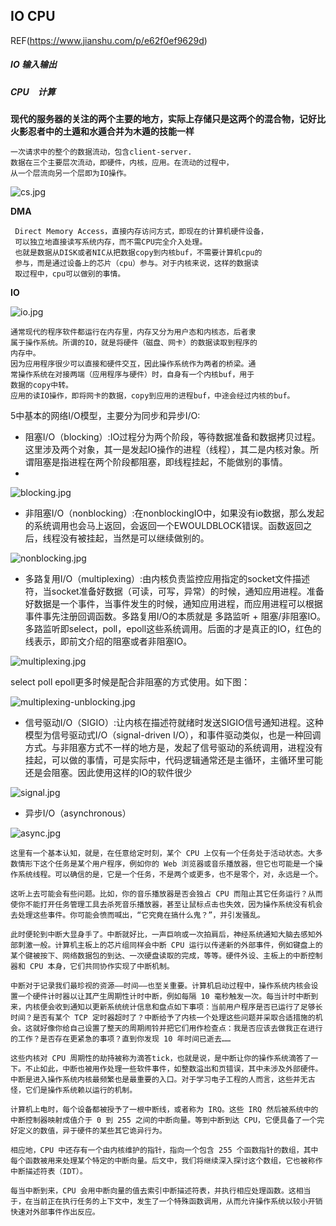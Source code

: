 ## IO CPU
REF(https://www.jianshu.com/p/e62f0ef9629d)
##### IO 输入输出
##### CPU　计算

**现代的服务器的关注的两个主要的地方，实际上存储只是这两个的混合物，记好比火影忍者中的土遁和水遁合并为木遁的技能一样**

    一次请求中的整个的数据流动，包含client-server.
    数据在三个主要层次流动，即硬件，内核，应用。在流动的过程中，
    从一个层流向另一个层即为IO操作。
    
![cs.jpg](cs.jpg)

**DMA**

     Direct Memory Access，直接内存访问方式，即现在的计算机硬件设备，
     可以独立地直接读写系统内存，而不需CPU完全介入处理。
     也就是数据从DISK或者NIC从把数据copy到内核buf，不需要计算机cpu的
     参与，而是通过设备上的芯片（cpu）参与。对于内核来说，这样的数据读
     取过程中，cpu可以做别的事情。

**IO**

![io.jpg](io.jpg)

    通常现代的程序软件都运行在内存里，内存又分为用户态和内核态，后者隶
    属于操作系统。所谓的IO，就是将硬件（磁盘、网卡）的数据读取到程序的
    内存中。
    因为应用程序很少可以直接和硬件交互，因此操作系统作为两者的桥梁。通
    常操作系统在对接两端（应用程序与硬件）时，自身有一个内核buf，用于
    数据的copy中转。
    应用的读IO操作，即将网卡的数据，copy到应用的进程buf，中途会经过内核的buf。


5中基本的网络I/O模型，主要分为同步和异步I/O:

* 阻塞I/O（blocking）:IO过程分为两个阶段，等待数据准备和数据拷贝过程。这里涉及两个对象，其一是发起IO操作的进程（线程），其二是内核对象。所谓阻塞是指进程在两个阶段都阻塞，即线程挂起，不能做别的事情。
* 
![blocking.jpg](blocking.jpg)

* 非阻塞I/O（nonblocking）:在nonblockingIO中，如果没有io数据，那么发起的系统调用也会马上返回，会返回一个EWOULDBLOCK错误。函数返回之后，线程没有被挂起，当然是可以继续做别的。
  
![nonblocking.jpg](nonblocking.jpg)

* 多路复用I/O（multiplexing）:由内核负责监控应用指定的socket文件描述符，当socket准备好数据（可读，可写，异常）的时候，通知应用进程。准备好数据是一个事件，当事件发生的时候，通知应用进程，而应用进程可以根据事件事先注册回调函数。多路复用I/O的本质就是 多路监听 + 阻塞/非阻塞IO。多路监听即select，poll，epoll这些系统调用。后面的才是真正的IO，红色的线表示，即前文介绍的阻塞或者非阻塞IO。
  
![multiplexing.jpg](multiplexing.jpg)

select poll epoll更多时候是配合非阻塞的方式使用。如下图：

![multiplexing-unblocking.jpg](multiplexing-unblocking.jpg)

* 信号驱动I/O（SIGIO）:让内核在描述符就绪时发送SIGIO信号通知进程。这种模型为信号驱动式I/O（signal-driven I/O），和事件驱动类似，也是一种回调方式。与非阻塞方式不一样的地方是，发起了信号驱动的系统调用，进程没有挂起，可以做的事情，可是实际中，代码逻辑通常还是主循环，主循环里可能还是会阻塞。因此使用这样的IO的软件很少
  
![signal.jpg](signal.jpg)

* 异步I/O（asynchronous）

![async.jpg](async.jpg)


```shell
这里有一个基本认知，就是，在任意给定时刻，某个 CPU 上仅有一个任务处于活动状态。大多数情形下这个任务是某个用户程序，例如你的 Web 浏览器或音乐播放器，但它也可能是一个操作系统线程。可以确信的是，它是一个任务，不是两个或更多，也不是零个，对，永远是一个。

这听上去可能会有些问题。比如，你的音乐播放器是否会独占 CPU 而阻止其它任务运行？从而使你不能打开任务管理工具去杀死音乐播放器，甚至让鼠标点击也失效，因为操作系统没有机会去处理这些事件。你可能会愤而喊出，“它究竟在搞什么鬼？”，并引发骚乱。

此时便轮到中断大显身手了。中断就好比，一声巨响或一次拍肩后，神经系统通知大脑去感知外部刺激一般。计算机主板上的芯片组同样会中断 CPU 运行以传递新的外部事件，例如键盘上的某个键被按下、网络数据包的到达、一次硬盘读取的完成，等等。硬件外设、主板上的中断控制器和 CPU 本身，它们共同协作实现了中断机制。

中断对于记录我们最珍视的资源——时间——也至关重要。计算机启动过程中，操作系统内核会设置一个硬件计时器以让其产生周期性计时中断，例如每隔 10 毫秒触发一次。每当计时中断到来，内核便会收到通知以更新系统统计信息和盘点如下事项：当前用户程序是否已运行了足够长时间？是否有某个 TCP 定时器超时了？中断给予了内核一个处理这些问题并采取合适措施的机会。这就好像你给自己设置了整天的周期闹铃并把它们用作检查点：我是否应该去做我正在进行的工作？是否存在更紧急的事项？直到你发现 10 年时间已逝去……

这些内核对 CPU 周期性的劫持被称为滴答tick，也就是说，是中断让你的操作系统滴答了一下。不止如此，中断也被用作处理一些软件事件，如整数溢出和页错误，其中未涉及外部硬件。中断是进入操作系统内核最频繁也是最重要的入口。对于学习电子工程的人而言，这些并无古怪，它们是操作系统赖以运行的机制。

计算机上电时，每个设备都被授予了一根中断线，或者称为 IRQ。这些 IRQ 然后被系统中的中断控制器映射成值介于 0 到 255 之间的中断向量。等到中断到达 CPU，它便具备了一个完好定义的数值，异于硬件的某些其它诡异行为。

相应地，CPU 中还存有一个由内核维护的指针，指向一个包含 255 个函数指针的数组，其中每个函数被用来处理某个特定的中断向量。后文中，我们将继续深入探讨这个数组，它也被称作中断描述符表（IDT）。

每当中断到来，CPU 会用中断向量的值去索引中断描述符表，并执行相应处理函数。这相当于，在当前正在执行任务的上下文中，发生了一个特殊函数调用，从而允许操作系统以较小开销快速对外部事件作出反应。
```
